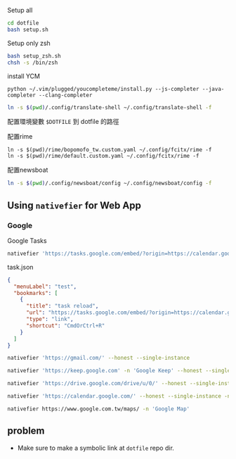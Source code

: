 Setup all
```bash
cd dotfile
bash setup.sh
```

Setup only zsh
```bash
bash setup_zsh.sh
chsh -s /bin/zsh
```

install YCM
```
python ~/.vim/plugged/youcompleteme/install.py --js-completer --java-completer --clang-completer
```

``` bash
ln -s $(pwd)/.config/translate-shell ~/.config/translate-shell -f 
```

配置環境變數 `$DOTFILE` 到 dotfile 的路徑

配置rime
```
ln -s $(pwd)/rime/bopomofo_tw.custom.yaml ~/.config/fcitx/rime -f
ln -s $(pwd)/rime/default.custom.yaml ~/.config/fcitx/rime -f
```

配置newsboat
``` bash
ln -s $(pwd)/.config/newsboat/config ~/.config/newsboat/config -f
```

## Using `nativefier` for Web App

### Google 
Google Tasks
```bash
nativefier 'https://tasks.google.com/embed/?origin=https://calendar.google.com&fullWidth=1' -i tasks.png -n 'Google Task(wrapped)' --honest --single-instance  --darwin-dark-mode-support --bookmarks-menu task.json
```
task.json
```json
{
  "menuLabel": "test",
  "bookmarks": [
    {
      "title": "task reload",
      "url": "https://tasks.google.com/embed/?origin=https://calendar.google.com&fullWidth=1",
      "type": "link",
      "shortcut": "CmdOrCtrl+R"
    }
  ]
}
```

```bash
nativefier 'https://gmail.com/' --honest --single-instance

nativefier 'https://keep.google.com' -n 'Google Keep' --honest --single-instance

nativefier 'https://drive.google.com/drive/u/0/' --honest --single-instance

nativefier 'https://calendar.google.com/' --honest --single-instance -n 'Google Calendar' --strict-internal-urls

nativefier https://www.google.com.tw/maps/ -n 'Google Map'
```
## problem
- Make sure to make a symbolic link at `dotfile` repo dir.
